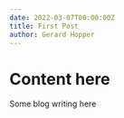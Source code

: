 ```yaml
---
date: 2022-03-07T00:00:00Z
title: First Post
author: Gerard Hopper
---
```


# Content here

Some blog writing here